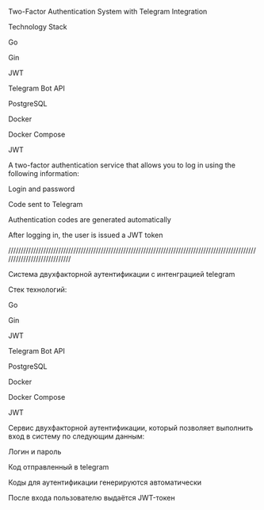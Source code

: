 Two-Factor Authentication System with Telegram Integration

Technology Stack

Go

Gin

JWT

Telegram Bot API

PostgreSQL

Docker

Docker Compose

JWT

A two-factor authentication service that allows you to log in using the following information:

 Login and password
 
 Code sent to Telegram
 
Authentication codes are generated automatically

After logging in, the user is issued a JWT token

////////////////////////////////////////////////////////////////////////////////////////////////////////////////////////////

Система двухфакторной аутентификации с интенграцией telegram

Стек технологий:

Go

Gin

JWT

Telegram Bot API

PostgreSQL

Docker

Docker Compose

JWT

Сервис двухфакторной аутентификации, который позволяет выполнить вход в систему по следующим данным:

  Логин и пароль
  
  Код отправленный в telegram
  
Коды для аутентификации генерируются автоматически

После входа пользователю выдаётся JWT-токен

